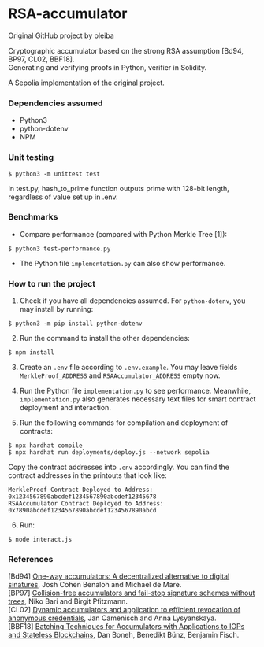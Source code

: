 # RSA-accumulator
Original GitHub project by oleiba

Cryptographic accumulator based on the strong RSA assumption [Bd94, BP97, CL02, BBF18].<br>
Generating and verifying proofs in Python, verifier in Solidity.<br>

A Sepolia implementation of the original project.

### Dependencies assumed

* Python3
* python-dotenv
* NPM

### Unit testing

```
$ python3 -m unittest test
```

In test.py, hash_to_prime function outputs prime with 128-bit length, regardless of value set up in .env.

### Benchmarks

* Compare performance (compared with Python Merkle Tree [1]):
```
$ python3 test-performance.py
```

* The Python file `implementation.py` can also show performance.

### How to run the project

1. Check if you have all dependencies assumed. For ```python-dotenv```, you may install by running:
```
$ python3 -m pip install python-dotenv
```

2. Run the command to install the other dependencies:

```
$ npm install
```

3. Create an `.env` file according to `.env.example`. You may leave fields ```MerkleProof_ADDRESS``` and ```RSAAccumulator_ADDRESS``` empty now.

4. Run the Python file `implementation.py` to see performance. Meanwhile, ```implementation.py``` also generates necessary text files for smart contract deployment and interaction.

5. Run the following commands for compilation and deployment of contracts:

```
$ npx hardhat compile
$ npx hardhat run deployments/deploy.js --network sepolia
```
Copy the contract addresses into `.env` accordingly. You can find the contract addresses in the printouts that look like:

```
MerkleProof Contract Deployed to Address: 0x1234567890abcdef1234567890abcdef12345678
RSAAccumulator Contract Deployed to Address: 0x7890abcdef1234567890abcdef1234567890abcd
```



6. Run:

```
$ node interact.js
```


### References

[Bd94] [One-way accumulators: A decentralized
alternative to digital sinatures](https://link.springer.com/content/pdf/10.1007/3-540-48285-7_24.pdf), Josh Cohen Benaloh and Michael de Mare.<br> 
[BP97] [Collision-free accumulators and fail-stop signature
schemes without trees](https://link.springer.com/content/pdf/10.1007/3-540-69053-0_33.pdf), Niko Bari and Birgit Pfitzmann. <br>
[CL02] [Dynamic accumulators and application to
efficient revocation of anonymous credentials](https://link.springer.com/content/pdf/10.1007/3-540-45708-9_5.pdf), Jan Camenisch and Anna Lysyanskaya. <br>
[BBF18] [Batching Techniques for Accumulators with Applications to IOPs and Stateless Blockchains](~https://eprint.iacr.org/2018/1188.pdf~), Dan Boneh, Benedikt Bünz, Benjamin Fisch.<br>

